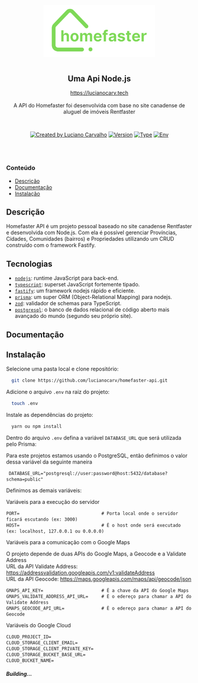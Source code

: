 <p align="center">
<br/>
  <img src="homefaster-logo-github.png" width="300px" align="center" alt="Homefaster logo" />
<br/>
<br/>
  <h2 align="center">Uma Api Node.js</h2>
  <p align="center">
     <a href="https://lucianocarv.tech">https://lucianocarv.tech</a>
    <br/>
    <br/>
    A API do Homefaster foi desenvolvida com base no site canadense de aluguel de imóveis Rentfaster
  </p>
</p>
<br/>
<p align="center">
<a href="https://www.linkedin.com/in/lucianocarv/" rel="nofollow"><img src="https://img.shields.io/badge/created%20by-@lucianocarv-4BBAAB.svg" alt="Created by Luciano Carvalho"></a>
<a href="" rel="nofollow"><img src="https://img.shields.io/badge/version-v0.1-blue" alt="Version"></a>
<a href="" rel="nofollow"><img src="https://img.shields.io/badge/type-personal%20project-green" alt="Type"></a>
<a href="" rel="nofollow"><img src="https://img.shields.io/badge/env-only%20dev-orange" alt="Env"></a>
  
</p>

<br/>
<br/>

### Conteúdo

- [Descrição](#descrição)
- [Documentação](#documentação)
- [Instalação](#instalação)

## Descrição

Homefaster API é um projeto pessoal baseado no site canadense Rentfaster e desenvolvida com Node.js. Com ela é possível gerenciar Províncias, Cidades, Comunidades (bairros) e Propriedades utilizando um CRUD construído com o framework Fastify.

## Tecnologias

- [`nodejs`](https://github.com/nodejs/node): runtime JavaScript para back-end.
- [`typescript`](https://github.com/microsoft/TypeScript): superset JavaScript fortemente tipado.
- [`fastify`](https://github.com/fastify/fastify): um framework nodejs rápido e eficiente.
- [`prisma`](https://github.com/prisma/prisma): um super ORM (Object-Relational Mapping) para nodejs.
- [`zod`](https://github.com/colinhacks/zod): validador de schemas para TypeScript.
- [`postgresql`](https://github.com/postgres/postgres): o banco de dados relacional de código aberto mais avançado do mundo (segundo seu próprio site).

## Documentação

## Instalação

Selecione uma pasta local e clone repositório:
```sh
  git clone https://github.com/lucianocarv/homefaster-api.git
```
Adicione o arquivo <code>.env</code> na raiz do projeto:
```sh
  touch .env
```
Instale as dependências do projeto:<br/>
```sh
  yarn ou npm install
```
Dentro do arquivo <code>.env</code> defina a variável <code>DATABASE_URL</code> que será utilizada pelo Prisma:<br/>

Para este projetos estamos usando o PostgreSQL, então definimos o valor dessa variável da seguinte maneira
```properties
 DATABASE_URL="postgresql://user:password@host:5432/database?schema=public"
```
Definimos as demais variáveis:

Variáveis para a execução do servidor
```properties
PORT=                               # Porta local onde o servidor ficará escutando (ex: 3000)
HOST=                               # É o host onde será executado (ex: localhost, 127.0.0.1 ou 0.0.0.0)
```
Variáveis para a comunicação com o Google Maps<br/>

O projeto depende de duas APIs do Google Maps, a Geocode e a Validate Address<br/>
URL da API Validate Address: https://addressvalidation.googleapis.com/v1:validateAddress<br/>
URL da API Geocode: https://maps.googleapis.com/maps/api/geocode/json<br/>
```properties
GMAPS_API_KEY=                      # É a chave da API do Google Maps
GMAPS_VALIDATE_ADDRESS_API_URL=     # É o edereço para chamar a API do Validate Address
GMAPS_GEOCODE_API_URL=              # É o edereço para chamar a API do Geocode
```
Variáveis do Google Cloud
```properties
CLOUD_PROJECT_ID=
CLOUD_STORAGE_CLIENT_EMAIL=
CLOUD_STORAGE_CLIENT_PRIVATE_KEY=
CLOUD_STORAGE_BUCKET_BASE_URL=
CLOUD_BUCKET_NAME=
```
##### Building...
